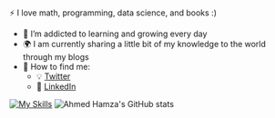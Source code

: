  :zap: I love math, programming, data science, and books :)
- 🌱 I’m addicted to learning and growing every day
- :earth_africa: I am currently sharing a little bit of my knowledge to the world through my blogs
- 🌱 How to find me:
  - :bulb: [Twitter](https://twitter.com/ahmedhamzacakin)
  - :office: [LinkedIn](https://www.linkedin.com/in/hamzacakin/)
 
[![My Skills](https://skillicons.dev/icons?i=js,html,css,react,swift,bootstrap,py,java,notion,&perline=3)](https://skillicons.dev)
![Ahmed Hamza's GitHub stats](https://github-readme-stats.vercel.app/api?username=hamzacakin&theme=dark&show_icons=true)
